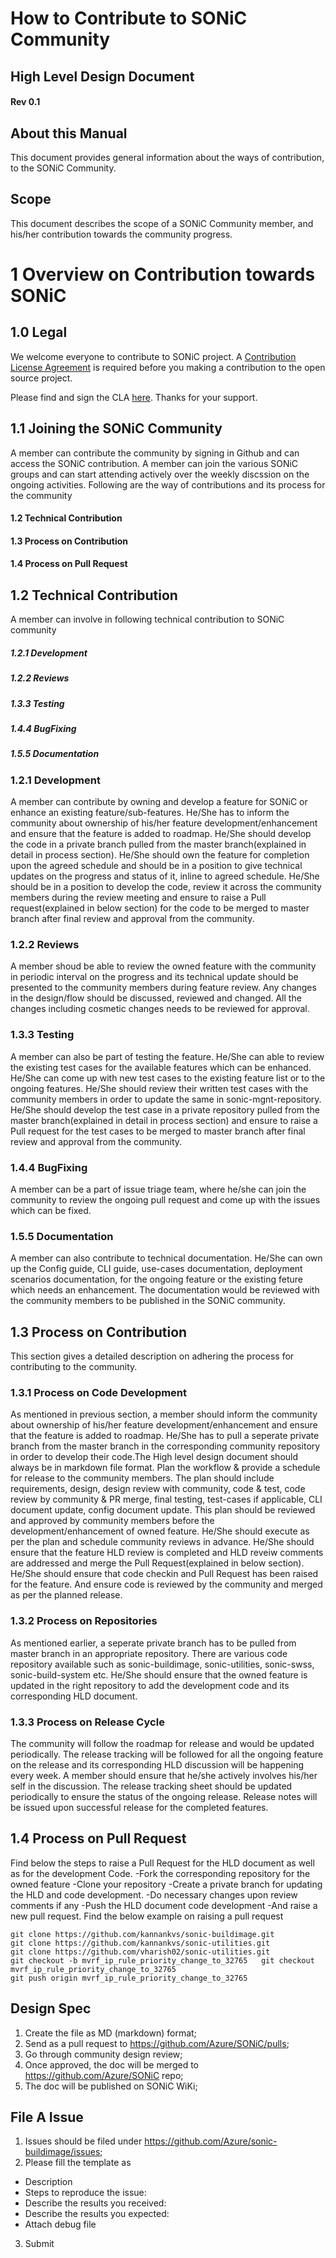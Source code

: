 # How to Contribute to SONiC Community                                                   
                          
## High Level Design Document                                   
#### Rev 0.1                                                   

## About this Manual
This document provides general information about the ways of contribution, to the SONiC Community.

## Scope                                                                                  
This document describes the scope of a SONiC Community member, and his/her contribution towards the community progress.

# 1 Overview on Contribution towards SONiC

## 1.0 Legal
We welcome everyone to contribute to SONiC project. A [Contribution License Agreement](https://www.1eswiki.com/wiki/Automating_Contribution_License_Agreements) is required before you making a contribution to the open source project. 

Please find and sign the CLA [here](https://cla.microsoft.com). Thanks for your support.

## 1.1 Joining the SONiC Community
 A member can contribute the community by signing in Github and can access the SONiC contribution. A member can join the various SONiC groups
 and can start attending actively over the weekly discssion on the ongoing activities. Following are the way of contributions and its process for the community
 
 #### 1.2 Technical Contribution
 #### 1.3 Process on Contribution
 #### 1.4 Process on Pull Request
	
## 1.2 Technical Contribution
 A member can involve in following technical contribution to SONiC community
##### 1.2.1 Development
##### 1.2.2 Reviews
##### 1.3.3 Testing 
##### 1.4.4 BugFixing 
##### 1.5.5 Documentation
  
### 1.2.1 Development                    
A member can contribute by owning and develop a feature for SONiC or enhance an existing feature/sub-features. He/She has to inform the community about ownership of his/her feature development/enhancement and ensure that the feature is added to roadmap. He/She should develop the code in a private branch pulled from the master branch(explained in detail in process section). He/She should own the feature for completion upon the agreed schedule and should be in a position to give technical updates on the progress and status of it, inline to agreed schedule. He/She should be in a position to develop the code, review it across the community members during the review meeting and ensure to raise a Pull request(explained in below section) for the code to be merged to master branch after final review and approval from the community.
              
### 1.2.2 Reviews
A member shoud be able to review the owned feature with the community in periodic interval on the progress and its technical update should be presented to the community members during feature review. Any changes in the design/flow should be discussed, reviewed and changed. All the changes including cosmetic changes needs to be reviewed for approval.

### 1.3.3 Testing
A member can also be part of testing the feature. He/She can able to review the existing test cases for the available features which can be enhanced. He/She can come up with new test cases to the existing feature list or to the ongoing features. He/She should review their written test cases with the community members in order to update the same in sonic-mgnt-repository. He/She should develop the test case in a private repository pulled from the master branch(explained in detail in process section) and ensure to raise a Pull request for the test cases to be merged to master branch after final review and approval from the community.                                  

### 1.4.4 BugFixing
A member can be a part of issue triage team, where he/she can join the community to review the ongoing pull request and come up with the issues which can be fixed.

### 1.5.5 Documentation
A member can also contribute to technical documentation. He/She can own up the Config guide, CLI  guide, use-cases documentation, deployment scenarios documentation, for the ongoing feature or the existing feture which needs an enhancement. The documentation would be reviewed with the community members to be published in the SONiC community.

## 1.3 Process on Contribution
This section gives a detailed description on adhering the process for contributing to the community. 

### 1.3.1 Process on Code Development
As mentioned in previous section, a member should inform the community about ownership of his/her feature development/enhancement and ensure that the feature is added to roadmap. He/She has to pull a seperate private branch from the master branch in the corresponding community repository in order to develop their code.The High level design document should always be in markdown file format. Plan the workflow & provide a schedule for release to the community members. The plan should include requirements, design, design review with community, code & test, code review by community & PR merge, final testing, test-cases if applicable, CLI document update, config document update. This plan should be reviewed and approved by community members before the development/enhancement of owned feature. He/She should execute as per the plan and schedule community reviews in advance. He/She should ensure that the feature HLD review is completed and  HLD reveiw comments are addressed and merge the Pull Request(explained in below section). He/She should ensure that code checkin and Pull Request has been raised for the feature. And ensure code is reviewed by the community and merged as per the planned release.

### 1.3.2 Process on Repositories
As mentioned earlier, a seperate private branch has to be pulled from master branch in an appropriate repository. There are various code repository available such as sonic-buildimage, sonic-utilities, sonic-swss, sonic-build-system etc. He/She should ensure that the owned feature is updated in  the right repository to add the development code and its corresponding HLD document.

### 1.3.3 Process on Release Cycle
The community will follow the roadmap for release and would be updated periodically. The release tracking will be followed for all the ongoing feature on the release and its corresponding HLD discussion will be happening every week. A member should ensure that he/she actively involves his/her self in the discussion. The release tracking sheet should be updated periodically to ensure the status of the ongoing release. Release notes will be issued upon successful release for the completed features. 

## 1.4 Process on Pull Request
Find below the steps to raise a Pull Request for the HLD document as well as for the development Code.
-Fork the corresponding repository for the owned feature
-Clone your repository 
-Create a private branch for updating the HLD and code development.
-Do necessary changes upon review comments if any
-Push the HLD document code development 
-And raise a new pull request.
Find the below example on raising a pull request

```
git clone https://github.com/kannankvs/sonic-buildimage.git	 	 
git clone https://github.com/kannankvs/sonic-utilities.git	 	 
git clone https://github.com/vharish02/sonic-utilities.git	 	 
git checkout -b mvrf_ip_rule_priority_change_to_32765	git checkout mvrf_ip_rule_priority_change_to_32765	 
git push origin mvrf_ip_rule_priority_change_to_32765	 	 

```

## Design Spec
1. Create the file as MD (markdown) format;
2. Send as a pull request to https://github.com/Azure/SONiC/pulls;
3. Go through community design review;
4. Once approved, the doc will be merged to https://github.com/Azure/SONiC repo;
5. The doc will be published on SONiC WiKi;

## File A Issue
1. Issues should be filed under https://github.com/Azure/sonic-buildimage/issues;
2. Please fill the template as 
- Description
- Steps to reproduce the issue:
- Describe the results you received:
- Describe the results you expected:
- Attach debug file
3. Submit